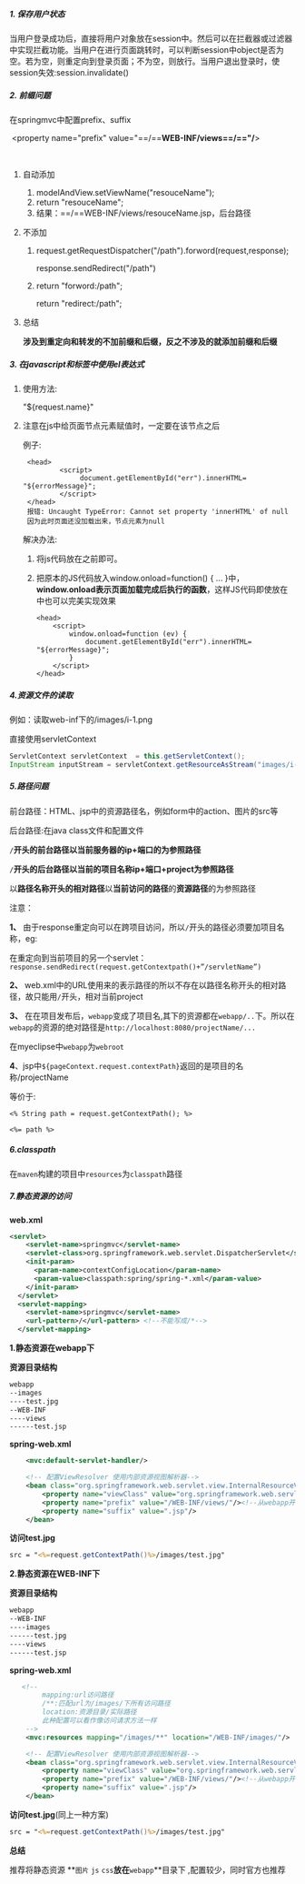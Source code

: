 ##### 1. 保存用户状态

当用户登录成功后，直接将用户对象放在session中。然后可以在拦截器或过滤器中实现拦截功能。当用户在进行页面跳转时，可以判断session中object是否为空。若为空，则重定向到登录页面；不为空，则放行。当用户退出登录时，使session失效:session.invalidate()

##### 2. 前缀问题

在springmvc中配置prefix、suffix

<bean class="InternalResoucesViewResolver">

​	<property name="prefix" value="==/==**WEB-INF/views==/=="/**>

​	<property name="suffix" value=".jsp"/>

</bean>

1. 自动添加

   1. modelAndView.setViewName("resouceName");
   2. return "resouceName";
   3. 结果：==/==WEB-INF/views/resouceName.jsp，后台路径

2. 不添加

   1. request.getRequestDispatcher("/path").forword(request,response);

      response.sendRedirect("/path")

   2. return "forword:/path";

      return  "redirect:/path";

3. 总结

   **涉及到重定向和转发的不加前缀和后缀，反之不涉及的就添加前缀和后缀**

##### 3. 在javascript和标签中使用el表达式

1. 使用方法:

   "${request.name}"

2. 注意在js中给页面节点元素赋值时，一定要在该节点之后

   例子:

   ```javasc
    <head>
    		<script>
    			 document.getElementById("err").innerHTML= "${errorMessage}";
    		</script>
    </head>
    报错: Uncaught TypeError: Cannot set property 'innerHTML' of null
    因为此时页面还没加载出来，节点元素为null
   ```

   解决办法:

   1. 将js代码放在</body>之前即可。

   2. 把原本的JS代码放入window.onload=function() { ... }中，**window.onload表示页面加载完成后执行的函数**，这样JS代码即使放在<head>中也可以完美实现效果

      ```:british_virgin_islands:
      <head>
          <script>
              window.onload=function (ev) {
                  document.getElementById("err").innerHTML= "${errorMessage}";
              }
          </script>
      </head>
      ```

##### 4.资源文件的读取

例如：读取web-inf下的/images/i-1.png

直接使用servletContext

```java
ServletContext servletContext  = this.getServletContext();
InputStream inputStream = servletContext.getResourceAsStream("images/i-1.png");
```

##### 5.路径问题

前台路径：HTML、jsp中的资源路径名，例如form中的action、图片的src等

后台路径:在java class文件和配置文件

`/`**开头的前台路径以当前服务器的ip+端口的为参照路径**

`/`**开头的后台路径以当前的项目名称ip+端口+project为参照路径**

以**路径名称开头的相对路径**以**当前访问的路径**的**资源路径**的为参照路径

注意：

**1、** 由于response重定向可以在跨项目访问，所以`/`开头的路径必须要加项目名称，eg:

在重定向到当前项目的另一个servlet：`response.sendRedirect(request.getContextpath()+”/servletName”)`

**2、** web.xml中的URL使用来的表示路径的所以不存在以路径名称开头的相对路径，故只能用`/`开头，相对当前project

**3、** 在在项目发布后，`webapp`变成了项目名,其下的资源都在`webapp/..`下。所以在`webapp`的资源的绝对路径是`http://localhost:8080/projectName/...`

在myeclipse中`webapp`为`webroot`

**4**、jsp中`${pageContext.request.contextPath}`返回的是项目的名称/projectName

等价于:

`<% String path = request.getContextPath(); %>`

`<%= path %>`

##### 6.classpath

在`maven`构建的项目中`resources`为`classpath`路径

##### 7.静态资源的访问

**web.xml**

```xml
<servlet>
    <servlet-name>springmvc</servlet-name>
    <servlet-class>org.springframework.web.servlet.DispatcherServlet</servlet-class>
    <init-param>
      <param-name>contextConfigLocation</param-name>
      <param-value>classpath:spring/spring-*.xml</param-value>
    </init-param>
  </servlet>
  <servlet-mapping>
    <servlet-name>springmvc</servlet-name>
    <url-pattern>/</url-pattern> <!--不能写成/*-->
  </servlet-mapping>
```

**1.静态资源在webapp下**

**资源目录结构**

```bash
webapp
--images
----test.jpg
--WEB-INF
----views
------test.jsp
```

**spring-web.xml**

```xml
    <mvc:default-servlet-handler/>

    <!-- 配置ViewResolver 使用内部资源视图解析器-->
    <bean class="org.springframework.web.servlet.view.InternalResourceViewResolver">
        <property name="viewClass" value="org.springframework.web.servlet.view.JstlView"/>
        <property name="prefix" value="/WEB-INF/views/"/><!--从webapp开始-->
        <property name="suffix" value=".jsp"/>
    </bean>
```

**访问test.jpg**

```jsp
src = "<%=request.getContextPath()%>/images/test.jpg"
```

**2.静态资源在WEB-INF下**

**资源目录结构**

```bash
webapp
--WEB-INF
----images
------test.jpg
----views
------test.jsp
```

**spring-web.xml**

```xml
   <!--
        mapping:url访问路径
        /**:匹配url为/images/下所有访问路径
        location:资源目录/实际路径
        此种配置可以看作像访问请求方法一样
    -->
    <mvc:resources mapping="/images/**" location="/WEB-INF/images/"/>

    <!-- 配置ViewResolver 使用内部资源视图解析器-->
    <bean class="org.springframework.web.servlet.view.InternalResourceViewResolver">
        <property name="viewClass" value="org.springframework.web.servlet.view.JstlView"/>
        <property name="prefix" value="/WEB-INF/views/"/><!--从webapp开始-->
        <property name="suffix" value=".jsp"/>
    </bean>
```

**访问test.jpg**(同上一种方案)

```jsp
src = "<%=request.getContextPath()%>/images/test.jpg"
```

**总结**

推荐将静态资源 **`图片` `js` `css`**放在**`webapp`**目录下 ,配置较少，同时官方也推荐

